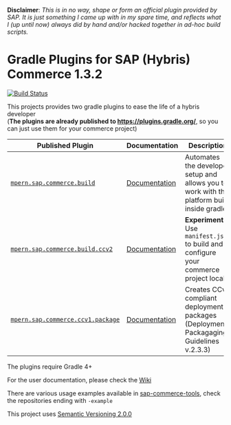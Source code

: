 **Disclaimer**: *This is in no way, shape or form an official plugin provided by SAP. It is just something I came up with in my spare time,
and reflects what I (up until now) always did by hand and/or hacked together in ad-hoc build scripts.*

# Gradle Plugins for SAP (Hybris) Commerce 1.3.2

[![Build Status](https://travis-ci.org/sap-commerce-tools/commerce-gradle-plugin.svg?branch=master)](https://travis-ci.org/sap-commerce-tools/commerce-gradle-plugin)

This projects provides two gradle plugins to ease the life of a hybris developer \
(**The plugins are already published to https://plugins.gradle.org/**, so you can just use them for your commerce project)

|Published Plugin|Documentation|Description|
|---|---|---|
|[`mpern.sap.commerce.build`][build]|[Documentation][build-doc]|Automates the developer setup and allows you to work with the platform build inside gradle|
|[`mpern.sap.commerce.build.ccv2`][ccv2]|[Documentation][ccv2-doc]|**Experimental** Use `manifest.json` to build and configure your commerce project locally|
|[`mpern.sap.commerce.ccv1.package`][package]|[Documentation][package-doc]|Creates CCv1 compliant deployment packages (Deployment Packagaging Guidelines v.2.3.3)|

The plugins require Gradle 4+

For the user documentation, please check the [Wiki](https://github.com/sap-commerce-tools/commerce-gradle-plugin/wiki)

There are various usage examples available in [sap-commerce-tools][tools], check the repositories ending with `-example`


This project uses [Semantic Versioning 2.0.0](https://semver.org/spec/v2.0.0.html)

[build]: https://plugins.gradle.org/plugin/mpern.sap.commerce.build
[build-doc]: https://github.com/sap-commerce-tools/commerce-gradle-plugin/wiki/Plugin-mpern.sap.commerce.build
[package]: https://plugins.gradle.org/plugin/mpern.sap.commerce.ccv1.package
[package-doc]: https://github.com/sap-commerce-tools/commerce-gradle-plugin/wiki/Plugin-mpern.sap.commerce.ccv1.package
[ccv2]: https://plugins.gradle.org/plugin/mpern.sap.commerce.build.ccv2
[ccv2-doc]: https://github.com/sap-commerce-tools/commerce-gradle-plugin/wiki/Plugin-mpern.sap.commerce.build.ccv2
[tools]:https://github.com/sap-commerce-tools
